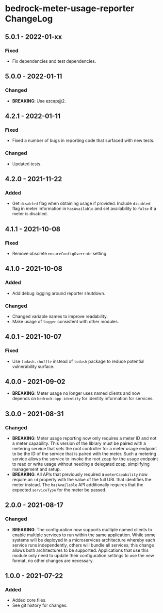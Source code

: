 # bedrock-meter-usage-reporter ChangeLog

## 5.0.1 - 2022-01-xx

### Fixed
- Fix dependencies and test dependencies.

## 5.0.0 - 2022-01-11

### Changed
- **BREAKING**: Use ezcap@2.

## 4.2.1 - 2022-01-11

### Fixed
- Fixed a number of bugs in reporting code that surfaced with new tests.

### Changed
- Updated tests.

## 4.2.0 - 2021-11-22

### Added
- Get `disabled` flag when obtaining usage if provided. Include `disabled`
  flag in meter information in `hasAvailable` and set availability to `false`
  if a meter is disabled.

## 4.1.1 - 2021-10-08

### Fixed
- Remove obsolete `ensureConfigOverride` setting.

## 4.1.0 - 2021-10-08

### Added
- Add debug logging around reporter shutdown.

### Changed
- Changed variable names to improve readability.
- Make usage of `logger` consistent with other modules.

## 4.0.1 - 2021-10-07

### Fixed
- Use `lodash.shuffle` instead of `lodash` package to reduce potential
  vulnerability surface.

## 4.0.0 - 2021-09-02
- **BREAKING**: Meter usage no longer uses named clients and now depends
  on `bedrock-app-identity` for identity information for services.

## 3.0.0 - 2021-08-31

### Changed
- **BREAKING**: Meter usage reporting now only requires a meter ID and not
  a meter capability. This version of the library must be paired with a
  metering service that sets the root controller for a meter usage endpoint
  to be the ID of the service that is paired with the meter. Such a metering
  service allows the service to invoke the root zcap for the usage endpoint
  to read or write usage without needing a delegated zcap, simplifying
  management and setup.
- **BREAKING**: All APIs that previously required a `meterCapability` now
  require an `id` property with the value of the full URL that identifies
  the meter instead. The `hasAvailable` API additionally requires that the
  expected `serviceType` for the meter be passed.

## 2.0.0 - 2021-08-17

### Changed
- **BREAKING**: The configuration now supports multiple named clients to
  enable multiple services to run within the same application. While some
  systems will be deployed in a microservices architecture whereby each
  service runs independently, others will bundle all services; this change
  allows both architectures to be supported. Applications that use this
  module only need to update their configuration settings to use the new
  format, no other changes are necessary.

## 1.0.0 - 2021-07-22

### Added
- Added core files.
- See git history for changes.
